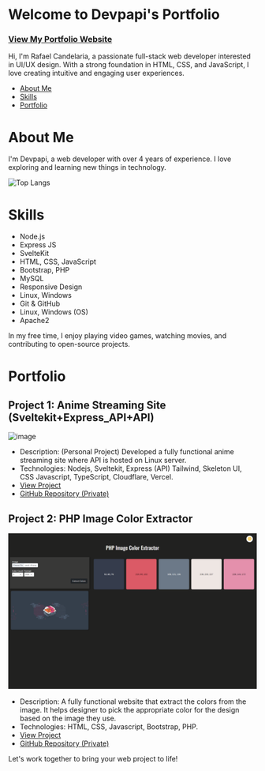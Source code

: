 # Welcome to Devpapi's Portfolio
### [View My Portfolio Website](https://candelariarafael.vercel.app)

Hi, I'm Rafael Candelaria, a passionate full-stack web developer interested in UI/UX design. With a strong foundation in HTML, CSS, and JavaScript, I love creating intuitive and engaging user experiences.

- [About Me](#about-me)
- [Skills](#skills)
- [Portfolio](#portfolio)

# About Me

I'm Devpapi, a web developer with over 4 years of experience. I love exploring and learning new things in technology.


<!-- [![Anurag's GitHub stats](https://github-readme-stats.vercel.app/api?username=devpapi0891)](https://github.com/devpapi0891/github-readme-stats) -->
![Top Langs](https://github-readme-stats.vercel.app/api/top-langs/?username=devpapi0891&langs_count=8)

# Skills

- Node.js
- Express JS
- SvelteKit
- HTML, CSS, JavaScript
- Bootstrap, PHP
- MySQL
- Responsive Design
- Linux, Windows
- Git & GitHub
- Linux, Windows (OS)
- Apache2


In my free time, I enjoy playing video games, watching movies, and contributing to open-source projects.

# Portfolio

## Project 1: Anime Streaming Site (Sveltekit+Express_API+API)

![image](https://github.com/devpapi0891/devpapi0891/assets/97945953/f62f62f2-3bdc-4143-8b31-6c533ff2c941)

- Description: (Personal Project) Developed a fully functional anime streaming site where API is hosted on Linux server.
- Technologies: Nodejs, Sveltekit, Express (API) Tailwind, Skeleton UI, CSS Javascript, TypeScript, Cloudflare, Vercel.
- [View Project](https://seekanime9.websitenews.co/)
- [GitHub Repository (Private)](#!)

## Project 2: PHP Image Color Extractor

![Blogging Platform](./docs/images/projects/php-image-color-extractor.png)

- Description: A fully functional website that extract the colors from the image. It helps designer to pick the appropriate color for the design based on the image they use.
- Technologies: HTML, CSS, Javascript, Bootstrap, PHP.
- [View Project](#!)
- [GitHub Repository (Private)](https://github.com/devpapi0891/image-color-extractor.git)

<!-- # Contact Me

Feel free to get in touch with me. You can use the form below or reach out through email or social media.

Email: [rafael50891.dev@gmail.com](mailto:rafael50891.dev@gmail.com)
LinkedIn: [View here](#!)
GitHub: [github.com/yourusername](https://github.com/yourusername) -->


Let's work together to bring your web project to life!


